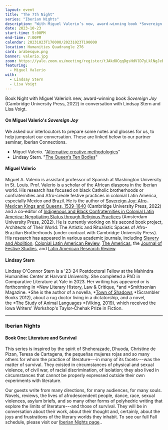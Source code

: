 ```yaml
---
layout: event
title: "The 7th Night"
series: "Iberian Nights"
description: "With Miguel Valerio’s new, award-winning book *Sovereign Joy*"
date: 2023-10-23
start-time: 5:00PM
end-time: 7:00PM
calendar: 20231023T170000/20231023T190000
location: Humanities Quadrangle 276
card: arabesque.png
banner: valerio.jpg
zoom: https://yale.zoom.us/meeting/register/tJAkdOCqqDgsHdVlD7yLklNgJeBKqHxyHTt9
featuring:
  - Miguel Valerio
with:
  - Lindsay Stern
  - Lisa Voigt
---
```


Book Night with Miguel Valerio’s new, award-winning book _Sovereign Joy_ (Cambridge University Press, 2022) in conversation with Lindsay Stern and Lisa Voigt.

#### On Miguel Valerio's _Sovereign Joy_

We asked our interlocutors to prepare some notes and glosses for us, to help jumpstart our conversation. These are linked below to our partner seminar, Iberian Connections.

- Miguel Valerio. "[Alternative creative methodologies](https://iberian-connections.yale.edu/articles/alternative-creative-methodologies/)"
- Lindsay Stern. "[The Queen’s Ten Bodies](https://iberian-connections.yale.edu/articles/the-queens-ten-bodies/)"

#### Miguel Valerio

Miguel A. Valerio is assistant professor of Spanish at Washington
University in St. Louis. Prof. Valerio is a scholar of the African
diaspora in the Iberian world. His research has focused on black
Catholic brotherhoods or confraternities and Afro-creole festive
practices in colonial Latin America, especially Mexico and Brazil. He is
the author of [Sovereign Joy: Afro-Mexican Kings and Queens,
1539-1640](https://www.cambridge.org/us/academic/subjects/history/latin-american-history/sovereign-joy-afro-mexican-kings-and-queens-1539-1640?format=HB) (Cambridge
University Press, 2022) and a co-editor of [Indigenous and Black
Confraternities in Colonial Latin America: Negotiating Status through
Religious
Practices](https://www.aup.nl/en/book/9789463721547/indigenous-and-black-confraternities-in-colonial-latin-america) (Amsterdam
University Press, 2022). He is currently working on his second book
project, Architects of Their World: The Artistic and Ritualistic Spaces
of Afro-Brazilian Brotherhoods (under contract with Cambridge University
Press). His research has appeared in various academic journals,
including [Slavery and
Abolition](https://doi.org/10.1080/0144039X.2020.1755152), [Colonial
Latin American
Review](https://doi.org/10.1080/10609164.2021.1912483), [The
Americas](https://doi.org/10.1017/tam.2021.45), the [Journal of Festive
Studies](https://doi.org/10.33823/jfs.2021.3.1.79), and [Latin American
Research Review](https://doi.org/10.1017/lar.2023.13).

#### Lindsay Stern

Lindsay O'Connor Stern is a \'23-24 Postdoctoral Fellow at the Mahindra
Humanities Center at Harvard University. She completed a PhD in
Comparative Literature at Yale in 2023. Her writing has appeared or is
forthcoming in *New Literary History, Law & Critique, *and *Smithsonian
Magazine. *She is the author of a novella, *[Town of
Shadows](https://nam12.safelinks.protection.outlook.com/?url=https%3A%2F%2Fwww.amazon.com%2FTown-Shadows-Fiction-Lindsay-Stern%2Fdp%2F0578112590&data=05%7C01%7Calex.gil%40yale.edu%7Ca92f12d6a04b4f8a4b9708dbd339e9c3%7Cdd8cbebb21394df8b4114e3e87abeb5c%7C0%7C0%7C638336017915387468%7CUnknown%7CTWFpbGZsb3d8eyJWIjoiMC4wLjAwMDAiLCJQIjoiV2luMzIiLCJBTiI6Ik1haWwiLCJXVCI6Mn0%3D%7C3000%7C%7C%7C&sdata=3mkyIZpbkvQ9IW9yWbuqXX0S19lflnoe0M%2FUCW0KlzY%3D&reserved=0) *(Scrambler
Books 2012), about a rug doctor living in a dictatorship, and a novel,
the *The Study of Animal Languages *(Viking, 2019), which received the
Iowa Writers' Workshop\'s Taylor-Chehak Prize in Fiction.

---

### Iberian Nights

#### Book One: Literature and Survival

This series is inspired by the spirit of Sheherazade, Dhuoda, Christine de Pizan, Teresa de Cartagena, the pequeñas mujeres rojas and so many others for whom the practice of literature---in many of its facets---was the matter of survival. They existed in circumstances of physical and sexual violence, of civil war, of racial discrimination, of isolation; they also lived in circumstances that cannot be properly expressed outside their own experiments with literature.

Our guests write from many directions, for many audiences, for many souls. Novels, reviews, the lives of afrodescendent people, dance, race, sexual violences, asylum briefs, and so many other forms of polyhedric writing that explore the limits of literature---and those of survival. They will be in conversation about their work, about their thought and, certainly, about the joys and frustrations of the literary worlds they inhabit. To see our full Fall schedule, please visit our [Iberian Nights page](https://creativeforum.yale.edu/special/iberian-nights.html)..
